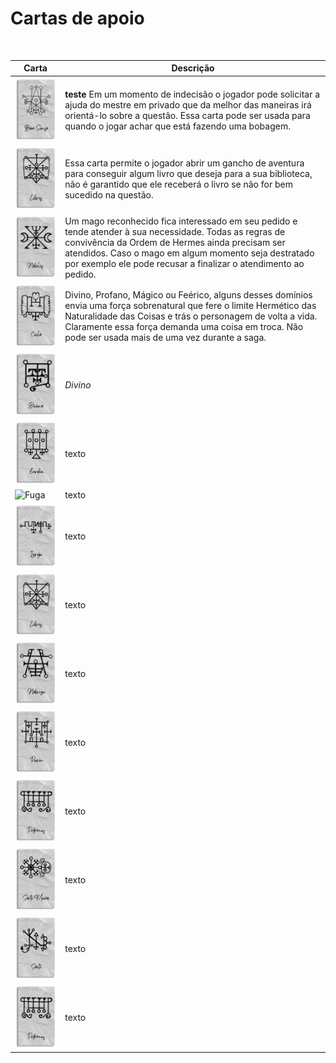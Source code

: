 # Cartas de apoio
&nbsp;

Carta   | Descrição
--------- | ------
<img align="vertical-align:middle" src="https://github.com/Boifuba/Ars-Magica/blob/main/Imagens/Deck/Bom%20Senso.webp" alt="Bom Senso" width="200" > | **teste** Em um momento de indecisão o jogador pode solicitar a ajuda do mestre em privado que da melhor das maneiras irá orientá-lo sobre a questão. Essa carta pode ser usada para quando o jogar achar que está fazendo uma bobagem. 
<img align="vertical-align:middle" src="https://github.com/Boifuba/Ars-Magica/blob/main/Imagens/Deck/Libris.webp" alt="Libris" width="200" > | Essa carta permite o jogador abrir um gancho de aventura para conseguir algum livro que deseja para a sua biblioteca, não é garantido que ele receberá o livro se não for bem sucedido na questão.
<img align="vertical-align:middle" src="https://github.com/Boifuba/Ars-Magica/blob/main/Imagens/Deck/Nobilis.webp" alt="Nobilis" width="200" > | Um mago reconhecido fica interessado em seu pedido e tende atender à sua necessidade. Todas as regras de convivência da Ordem de Hermes ainda precisam ser atendidos. Caso o mago em algum momento seja destratado por exemplo ele pode recusar a finalizar o atendimento ao pedido.
<img align="vertical-align:middle" src="https://github.com/Boifuba/Ars-Magica/blob/main/Imagens/Deck/Ciclo.webp" alt="Ciclo" width="200" > | Divino, Profano, Mágico ou Feérico, alguns desses domínios envia uma força sobrenatural que fere o limite Hermético das Naturalidade das Coisas e trás o personagem de volta a vida. Claramente essa força demanda uma coisa em troca. Não pode ser usada mais de uma vez durante a saga.
<img align="vertical-align:middle" src="https://github.com/Boifuba/Ars-Magica/blob/main/Imagens/Deck/Divino.webp" alt="Divino" width="200" > | *Divino*
<img align="vertical-align:middle" src="https://github.com/Boifuba/Ars-Magica/blob/main/Imagens/Deck/Eureka.webp" alt="Eureka" width="200" > | texto
<img align="vertical-align:middle" src="hhttps://github.com/Boifuba/Ars-Magica/blob/main/Imagens/Deck/Fuga.webp" alt="Fuga" width="200" > | texto
<img align="vertical-align:middle" src="https://github.com/Boifuba/Ars-Magica/blob/main/Imagens/Deck/Igreja.webp" alt="Igreja" width="200" > | texto
<img align="vertical-align:middle" src="https://github.com/Boifuba/Ars-Magica/blob/main/Imagens/Deck/Libris.webp" alt="libris" width="200" > | texto
<img align="vertical-align:middle" src="https://github.com/Boifuba/Ars-Magica/blob/main/Imagens/Deck/Nobreza.webp" alt="Nobreza" width="200" > | texto
<img align="vertical-align:middle" src="https://github.com/Boifuba/Ars-Magica/blob/main/Imagens/Deck/Paren.webp" alt="Paren" width="200" > | texto
<img align="vertical-align:middle" src="https://github.com/Boifuba/Ars-Magica/blob/main/Imagens/Deck/Patronus.webp" alt="Profano" width="200" > | texto
<img align="vertical-align:middle" src="https://github.com/Boifuba/Ars-Magica/blob/main/Imagens/Deck/Sorte%20Maior.webp" alt="Sorte Maior" width="200" > | texto
<img align="vertical-align:middle" src="https://github.com/Boifuba/Ars-Magica/blob/main/Imagens/Deck/Sorte.webp" alt="Sorte" width="200" > | texto
<img align="vertical-align:middle" src="https://github.com/Boifuba/Ars-Magica/blob/main/Imagens/Deck/Patronus.webp" alt="Patronus" width="200" > | texto



